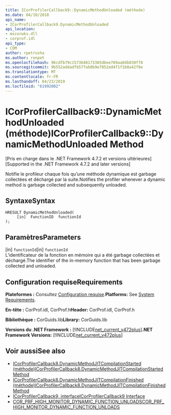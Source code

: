 ```yaml
---
title: ICorProfilerCallback9::DynamicMethodUnloaded (méthode)
ms.date: 04/10/2018
api_name:
- ICorProfilerCallback9.DynamicMethodUnloaded
api_location:
- mscorwks.dll
- corprof.idl
api_type:
- COM
author: rpetrusha
ms.author: ronpet
ms.openlocfilehash: 96cdfb79c1573648173305d6ee789aa8db030ff8
ms.sourcegitcommit: 9b552addadfb57fab0b9e7852ed4f1f1b8a42f8e
ms.translationtype: MT
ms.contentlocale: fr-FR
ms.lasthandoff: 04/23/2019
ms.locfileid: "61992002"
---
```

# <a name="icorprofilercallback9dynamicmethodunloaded-method"></a><span data-ttu-id="07d48-102">ICorProfilerCallback9::DynamicMethodUnloaded (méthode)</span><span class="sxs-lookup"><span data-stu-id="07d48-102">ICorProfilerCallback9::DynamicMethodUnloaded Method</span></span>
<span data-ttu-id="07d48-103">[Pris en charge dans le .NET Framework 4.7.2 et versions ultérieures]</span><span class="sxs-lookup"><span data-stu-id="07d48-103">[Supported in the .NET Framework 4.7.2 and later versions]</span></span>  
  
<span data-ttu-id="07d48-104">Notifie le profileur chaque fois qu’une méthode dynamique est garbage collectées et déchargé par la suite.</span><span class="sxs-lookup"><span data-stu-id="07d48-104">Notifies the profiler whenever a dynamic method is garbage collected and subsequently unloaded.</span></span>  
  
## <a name="syntax"></a><span data-ttu-id="07d48-105">Syntaxe</span><span class="sxs-lookup"><span data-stu-id="07d48-105">Syntax</span></span>  
  
```  
HRESULT DynamicMethodUnloaded(  
     [in]  FunctionID  functionId
);  
```  
  
## <a name="parameters"></a><span data-ttu-id="07d48-106">Paramètres</span><span class="sxs-lookup"><span data-stu-id="07d48-106">Parameters</span></span>  
<span data-ttu-id="07d48-107">[in] `functionId`</span><span class="sxs-lookup"><span data-stu-id="07d48-107">[in] `functionId`</span></span>  
<span data-ttu-id="07d48-108">L’identificateur de la fonction en mémoire qui a été garbage collectées et déchargé.</span><span class="sxs-lookup"><span data-stu-id="07d48-108">The identifier of the in-memory function that has been garbage collected and unloaded.</span></span>   

## <a name="requirements"></a><span data-ttu-id="07d48-109">Configuration requise</span><span class="sxs-lookup"><span data-stu-id="07d48-109">Requirements</span></span>  
 <span data-ttu-id="07d48-110">**Plateformes :** Consultez [Configuration requise](../../../../docs/framework/get-started/system-requirements.md).</span><span class="sxs-lookup"><span data-stu-id="07d48-110">**Platforms:** See [System Requirements](../../../../docs/framework/get-started/system-requirements.md).</span></span>  
  
 <span data-ttu-id="07d48-111">**En-tête :** CorProf.idl, CorProf.h</span><span class="sxs-lookup"><span data-stu-id="07d48-111">**Header:** CorProf.idl, CorProf.h</span></span>  
  
 <span data-ttu-id="07d48-112">**Bibliothèque :** CorGuids.lib</span><span class="sxs-lookup"><span data-stu-id="07d48-112">**Library:** CorGuids.lib</span></span>  
  
 <span data-ttu-id="07d48-113">**Versions du .NET Framework :** [!INCLUDE[net_current_v472plus](../../../../includes/net-current-v472plus.md)]</span><span class="sxs-lookup"><span data-stu-id="07d48-113">**.NET Framework Versions:** [!INCLUDE[net_current_v472plus](../../../../includes/net-current-v472plus.md)]</span></span>  
  
## <a name="see-also"></a><span data-ttu-id="07d48-114">Voir aussi</span><span class="sxs-lookup"><span data-stu-id="07d48-114">See also</span></span>

- [<span data-ttu-id="07d48-115">ICorProfilerCallback8.DynamicMethodJITCompilationStarted (méthode)</span><span class="sxs-lookup"><span data-stu-id="07d48-115">ICorProfilerCallback8.DynamicMethodJITCompilationStarted Method</span></span>](icorprofilercallback8-dynamicmethodjitcompilationstarted-method.md)
- [<span data-ttu-id="07d48-116">ICorProfilerCallback8.DynamicMethodJITCompilationFinished (méthode)</span><span class="sxs-lookup"><span data-stu-id="07d48-116">ICorProfilerCallback8.DynamicMethodJITCompilationFinished Method</span></span>](icorprofilercallback8-dynamicmethodjitcompilationfinished-method.md)
- [<span data-ttu-id="07d48-117">ICorProfilerCallback9, interface</span><span class="sxs-lookup"><span data-stu-id="07d48-117">ICorProfilerCallback9 Interface</span></span>](icorprofilercallback9-interface.md)
- [<span data-ttu-id="07d48-118">COR_PRF_HIGH_MONITOR_DYNAMIC_FUNCTION_UNLOADS</span><span class="sxs-lookup"><span data-stu-id="07d48-118">COR_PRF_HIGH_MONITOR_DYNAMIC_FUNCTION_UNLOADS</span></span>](cor-prf-high-monitor-enumeration.md)

